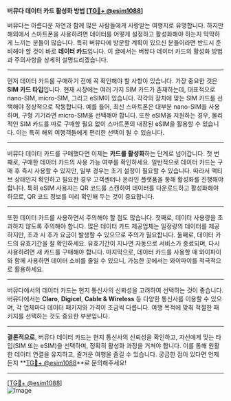 **버뮤다 데이터 카드 활성화 방법 [[TG💪+ @esim1088](https://t.me/s/esim1088)]**

버뮤다는 아름다운 자연과 함께 많은 사람들에게 사랑받는 여행지로 유명합니다. 하지만 해외에서 스마트폰을 사용하려면 데이터를 어떻게 설정하고 활성화해야 하는지 막막하게 느끼는 분들이 많습니다. 특히 버뮤다에 방문할 계획이 있으신 분들이라면 반드시 준비해야 할 것이 바로 **데이터 카드**입니다. 이 글에서는 버뮤다 데이터 카드의 활성화 방법과 주의사항을 상세히 설명드리겠습니다.

---

먼저 데이터 카드를 구매하기 전에 꼭 확인해야 할 사항이 있습니다. 가장 중요한 것은 **SIM 카드 타입**입니다. 현재 시장에는 여러 가지 SIM 카드가 존재하는데, 대표적으로 nano-SIM, micro-SIM, 그리고 eSIM이 있습니다. 각각의 장치에 맞는 SIM 카드를 선택해야 정상적으로 작동합니다. 예를 들어, 최신 스마트폰은 대부분 nano-SIM을 사용하며, 구형 기기라면 micro-SIM을 선택해야 합니다. 또한 eSIM을 지원하는 경우, 물리적인 SIM 카드를 따로 구매할 필요 없이 스마트폰의 내장된 eSIM을 활용할 수 있습니다. 이는 특히 해외 여행객들에게 편리한 선택이 될 수 있습니다.

---

버뮤다 데이터 카드를 구매했다면 이제는 **카드를 활성화**하는 단계로 넘어갑니다. 첫 번째로, 구매한 데이터 카드의 사용 가능 여부를 확인하세요. 일반적으로 데이터 카드는 구매 후 즉시 사용할 수 있지만, 일부 경우는 초기 설정이 필요할 수 있습니다. 따라서 액티브 상태인지 확인하고 필요한 경우 고객센터나 온라인 플랫폼을 통해 활성화를 진행해야 합니다. 특히 eSIM 사용자는 QR 코드를 스캔하여 데이터를 다운로드하고 활성화해야 하므로, QR 코드 정보를 미리 확인해 두는 것이 중요합니다.

---

또한 데이터 카드를 사용하면서 주의해야 할 점도 많습니다. 첫째로, 데이터 사용량을 초과하지 않도록 주의해야 합니다. 많은 데이터 카드 제공업체는 일정량의 데이터를 제공하지만, 초과 시 추가 요금이 발생할 수 있으므로 주의가 필요합니다. 둘째로, 데이터 카드의 유효기간을 잘 확인하세요. 유효기간이 지나면 자동으로 서비스가 종료되며, 다시 사용하려면 새 카드를 구매해야 합니다. 마지막으로, 데이터 카드를 사용할 때 와이파이와 함께 사용하면 데이터 소비를 줄일 수 있으니, 가능한 곳에서는 와이파이를 적극적으로 활용하세요.

---

버뮤다에서의 데이터 카드는 현지 통신사의 신뢰성을 고려하여 선택하는 것이 좋습니다. 버뮤다에서는 **Claro**, **Digicel**, **Cable & Wireless** 등 다양한 통신사를 이용할 수 있으며, 각 업체마다 데이터 패키지와 가격이 조금씩 다릅니다. 여행 목적에 맞춰 적절한 패키지를 선택하는 것도 중요한 부분입니다.

---

**결론적으로**, 버뮤다 데이터 카드는 현지 통신사의 신뢰성을 확인하고, 자신에게 맞는 타입(SIM 또는 eSIM)을 선택하며, 정확히 활성화 과정을 거쳐야 합니다. 이를 통해 원활한 데이터 연결을 유지하고, 즐거운 여행을 즐길 수 있습니다. 궁금한 점이 있다면 언제든지 **[TG💪+ @esim1088](https://t.me/s/esim1088)**로 문의해주세요!

---

[[TG💪+ @esim1088](https://t.me/s/esim1088)]  
![Image](https://i.postimg.cc/Y0z9fWf4/image.png)